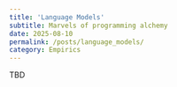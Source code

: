 ```yaml
---
title: 'Language Models'
subtitle: Marvels of programming alchemy
date: 2025-08-10
permalink: /posts/language_models/
category: Empirics
---
```



TBD
